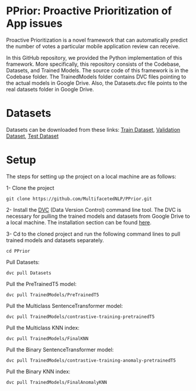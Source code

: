 # PPrior: Proactive Prioritization of App issues

Proactive Prioritization is a novel framework that can automatically predict the number of votes a particular mobile application review can receive.


In this GitHub repository, we provided the Python implementation of this framework. More specifically, this repository consists of the Codebase, Datasets, and Trained Models. The source code of this framework is in the Codebase folder.
The TrainedModels folder contains DVC files pointing to the actual models in Google Drive. Also, the Datasets.dvc file points to the real datasets folder in Google Drive.

# Datasets
Datasets can be downloaded from these links: [Train Dataset](https://drive.google.com/uc?export=download&id=1sfILpj4aAAjQ5eDmi4NSx3staDOqHQ1j), [Validation Dataset](https://drive.google.com/uc?export=download&id=1JbtZlQxXCaPf8dxMgWfxAIRIZttMcxcF), [Test Dataset](https://drive.google.com/uc?export=download&id=1YNE6a-uHTrkzmMy9bydZ5Wawt6BIFI6k)

# Setup
The steps for setting up the project on a local machine are as follows:

1- Clone the project
```
git clone https://github.com/MultifacetedNLP/PPrior.git
```

2- Install the [DVC](https://github.com/iterative/dvc) (Data Version Control) command line tool. The DVC is necessary for pulling the trained models and datasets from Google Drive to a local machine. 
The installation section can be found [here](https://github.com/iterative/dvc#installation).

3- Cd to the cloned project and run the following command lines to pull trained models and datasets separately.
```
cd PPrior
```

Pull Datasets:
```
dvc pull Datasets
```
Pull the PreTrainedT5 model:
```
dvc pull TrainedModels/PreTrainedT5
```
Pull the Multiclass SentenceTransformer model:
```
dvc pull TrainedModels/contrastive-training-pretrainedT5
```
Pull the Multiclass KNN index:
```
dvc pull TrainedModels/FinalKNN
```
Pull the Binary SentenceTransformer model:
```
dvc pull TrainedModels/contrastive-training-anomaly-pretrainedT5
```
Pull the Binary KNN index:
```
dvc pull TrainedModels/FinalAnomalyKNN
```